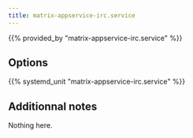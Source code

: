 ```yaml
---
title: matrix-appservice-irc.service
---
```


{{% provided_by "matrix-appservice-irc.service" %}}

## Options

{{% systemd_unit "matrix-appservice-irc.service" %}}

## Additionnal notes

Nothing here.